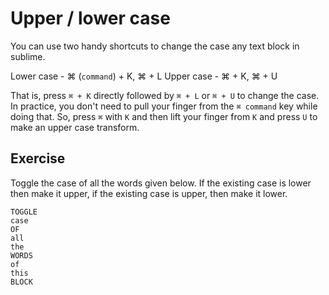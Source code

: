 Upper / lower case
===================

You can use two handy shortcuts to change the case any text block in sublime.

Lower case - ⌘ (`command`) + K, ⌘ + L
Upper case - ⌘ + K, ⌘ + U

That is, press `⌘ + K` directly followed by `⌘ + L` or `⌘ + U` to change the 
case. In practice, you don't need to pull your finger from the `⌘ command` key
while doing that. So, press `⌘` with `K` and then lift your finger from `K` 
and press `U` to make an upper case transform.

Exercise
---------

Toggle the case of all the words given below. If the existing case is lower
then make it upper, if the existing case is upper, then make it lower.

```
TOGGLE
case
OF
all
the
WORDS
of
this
BLOCK
```